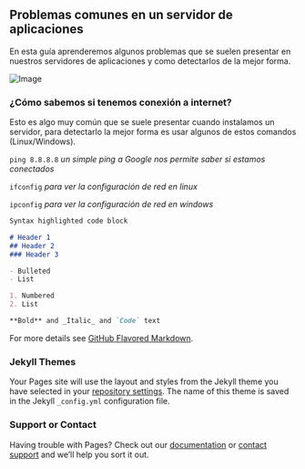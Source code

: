 ## Problemas comunes en un servidor de aplicaciones

En esta guía aprenderemos algunos problemas que se suelen presentar en nuestros servidores de aplicaciones y como detectarlos de la mejor forma.

![Image](https://promwebsoft.com/files/images/varias/desarrollo-aplicaciones-web.png)

### ¿Cómo sabemos si tenemos conexión a internet? 

Esto es algo muy común que se suele presentar cuando instalamos un servidor, para detectarlo la mejor forma es usar algunos de estos comandos (Linux/Windows).


`ping 8.8.8.8` _un simple ping a Google nos permite saber si estamos conectados_

`ifconfig` _para ver la configuración de red en linux_

`ipconfig` _para ver la configuración de red en windows_

```markdown
Syntax highlighted code block

# Header 1
## Header 2
### Header 3

- Bulleted
- List

1. Numbered
2. List

**Bold** and _Italic_ and `Code` text


```

For more details see [GitHub Flavored Markdown](https://guides.github.com/features/mastering-markdown/).

### Jekyll Themes

Your Pages site will use the layout and styles from the Jekyll theme you have selected in your [repository settings](https://github.com/Max-Marshall/guide/settings). The name of this theme is saved in the Jekyll `_config.yml` configuration file.

### Support or Contact

Having trouble with Pages? Check out our [documentation](https://docs.github.com/categories/github-pages-basics/) or [contact support](https://support.github.com/contact) and we’ll help you sort it out.
